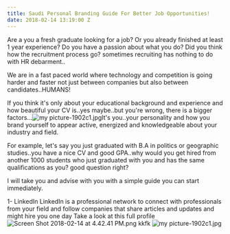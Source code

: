 ```yaml
---
title: Saudi Personal Branding Guide For Better Job Opportunities!
date: 2018-02-14 13:19:00 Z
---
```


Are a you a fresh graduate looking for a job? Or you already finished at least 1 year experience? Do you have a passion about what you do? Did you think how the recruitment process go? sometimes recruiting has nothing to do with HR debarment..

We are in a fast paced world where technology and competition is going harder and faster not just between companies but also between candidates..HUMANS!

If you think it's only about your educational background and experience and how beautiful your CV is..yes maybe..but you're wrong, there is a bigger factors...![my picture-1902c1.jpg](/uploads/my%20picture-1902c1.jpg)It's you..your personality and how you brand yourself to appear active, energized and knowledgeable about your industry and field. 

For example, let's say you just graduated with B.A in politics or geographic studies..you have a nice CV and good GPA..why would you get hired from another 1000 students who just graduated with you and has the same qualifications as you? good question right? 

I will take you and advise with you with a simple guide you can start immediately. 

1- LinkedIn 
LinkedIn is a professional network to connect with professionals from your field and follow companies that share articles and updates and might hire you one day
Take a look at this full profile ![Screen Shot 2018-02-14 at 4.42.41 PM.png](/uploads/Screen%20Shot%202018-02-14%20at%204.42.41%20PM.png)
kkfk
       ![my picture-1902c1.jpg](/uploads/my%20picture-1902c1.jpg)